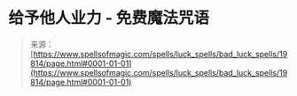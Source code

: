 <!--yml

category: 未分类

date: 2024-06-12 19:02:07

-->

# 给予他人业力 - 免费魔法咒语

> 来源：[https://www.spellsofmagic.com/spells/luck_spells/bad_luck_spells/19814/page.html#0001-01-01](https://www.spellsofmagic.com/spells/luck_spells/bad_luck_spells/19814/page.html#0001-01-01)
